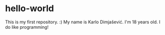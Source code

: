 # hello-world
This is my first repository. :)
My name is Karlo Dimjašević. I'm 18 years old. 
I do like programming!
